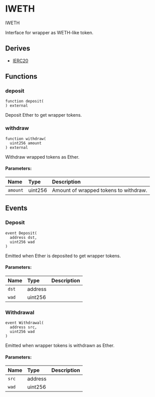 # IWETH


IWETH


Interface for wrapper as WETH-like token.

## Derives
- [IERC20](https://docs.openzeppelin.com/contracts/3.x/api/token/ERC20#IERC20)

## Functions
### deposit
```solidity
function deposit(
) external
```
Deposit Ether to get wrapper tokens.



### withdraw
```solidity
function withdraw(
  uint256 amount
) external
```
Withdraw wrapped tokens as Ether.


#### Parameters:
| Name | Type | Description                                                          |
| :--- | :--- | :------------------------------------------------------------------- |
|`amount` | uint256 | Amount of wrapped tokens to withdraw. 


## Events
### Deposit
```solidity
event Deposit(
  address dst,
  uint256 wad
)
```
Emitted when Ether is deposited to get wrapper tokens.

#### Parameters:
| Name | Type | Description                                                          |
| :--- | :--- | :------------------------------------------------------------------- |
|`dst` | address | 
|`wad` | uint256 | 

### Withdrawal
```solidity
event Withdrawal(
  address src,
  uint256 wad
)
```
Emitted when wrapper tokens is withdrawn as Ether.

#### Parameters:
| Name | Type | Description                                                          |
| :--- | :--- | :------------------------------------------------------------------- |
|`src` | address | 
|`wad` | uint256 | 

